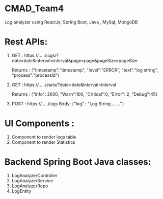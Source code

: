 # CMAD_Team4
Log analyzer  using ReactJs, Spring Boot, Java , MySql, MongoDB

Rest APIs:
==========
1. GET : https://...../logs/?date=date&interval=interval&page=page&pageSize=pageSize
     
     Returns : {"timestamp":"timestamp", "level":"ERROR", "text":"log string", "process":"processId"}
     
2. GET : https://...../stats/?date=date&interval=interval

     Returns : {"info": 2000, "Warn":100, "Critical":0, "Error": 2, "Debug":45}
     
3. POST : https://...../logs
      Body: {"log" : "Log String........"}   
     

UI Components :
===============

1. Component to render logs table
2. Component to render Statistics 

Backend Spring Boot Java classes:
================================
 1. LogAnalyzerController 
 2. LogAnalyzerService 
 3. LogAnalyzerRepo
 4. LogEntity 

